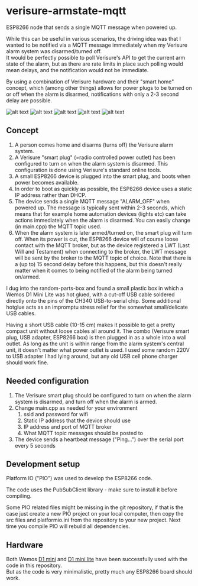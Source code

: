 # verisure-armstate-mqtt

ESP8266 node that sends a single MQTT message when powered up.  

While this can be useful in various scenarios, the driving idea was that I wanted to be notified via a MQTT message immediately when my Verisure alarm system was disarmed/turned off.  
It would be perfectly possible to poll Verisure's API to get the current arm state of the alarm, but as there are rate limits in place such polling would mean delays, and the notification would not be immediate.  

By using a combination of Verisure hardware and their "smart home" concept, which (among other things) allows for power plugs to be turned on or off when the alarm is disarmed, notifications with only a 2-3 second delay are possible.

![alt text](https://github.com/mountaindude/verisure-armstate-mqtt/raw/master/img/20180922_132155.jpg "The final result, ready to be inserted into 220 V wall outlet.")
![alt text](https://github.com/mountaindude/verisure-armstate-mqtt/raw/master/img/20180922_132259.jpg "Verisure smart plug and USB power adapter to the left, ESP8266 box to the right.")
![alt text](https://github.com/mountaindude/verisure-armstate-mqtt/raw/master/img/20180922_132314.jpg "A standard, unmodified Verisure smart plug is used.")
![alt text](https://github.com/mountaindude/verisure-armstate-mqtt/raw/master/img/20180922_132438.jpg "All components used.")
![alt text](https://github.com/mountaindude/verisure-armstate-mqtt/raw/master/img/20180922_132519.jpg "Close-up of soldering USB cables onto CH340 chip and D1 pins.")



## Concept

1. A person comes home and disarms (turns off) the Verisure alarm system.
2. A Verisure "smart plug" (=radio controlled power outlet) has been configured to turn on when the alarm system is disarmed. This configuration is done using Verisure's standard online tools.
3. A small ESP8266 device is plugged into the smart plug, and boots when power becomes available.
4. In order to boot as quickly as possible, the ESP8266 device uses a static IP address rather than DHCP.
5. The device sends a single MQTT message "ALARM_OFF" when powered up. The message is typically sent within 2-3 seconds, which means that for example home automation devices (lights etc) can take actions immediately when the alarm is disarmed. You can easily change (in main.cpp) the MQTT topic used. 
6. When the alarm system is later armed/turned on, the smart plug will turn off. When its power is cut, the ESP8266 device will of course loose contact with the MQTT broker, but as the device registered a LWT (Last Will and Testament) when connecting to the broker, the LWT message will be sent by the broker to the MQTT topic of choice. Note that there is a (up to) 15 second delay before this happens, but this doesn't really matter when it comes to being notified of the alarm being turned on/armed.
  
I dug into the random-parts-box and found a small plastic box in which a Wemos D1 Mini Lite was hot glued, with a cut-off USB cable soldered directly onto the pins of the CH340 USB-to-serial chip. 
Some additional hotglue acts as an impromptu stress relief for the somewhat small/delicate USB cables.  

Having a short USB cable (10-15 cm) makes it possible to get a pretty compact unit without loose cables all around it. The combo (Verisure smart plug, USB adapter, ESP8266 box) is then plugged in as a whole into a wall outlet. As long as the unit is within range from the alarm system's central unit, it doesn't matter what power outlet is used. I used some random 220V to USB adapter I had lying around, but any old USB cell phone charger should work fine.







## Needed configuration

1. The Verisure smart plug should be configured to turn on when the alarm system is disarmed, and turn off when the alarm is armed.
2. Change main.cpp as needed for your environment
    1. ssid and password for wifi
    2. Static IP address that the device should use
    3. IP address and port of MQTT broker
    4. What MQTT topic messages should be posted to
3. The device sends a heartbeat message ("Ping...") over the serial port every 5 seconds


## Development setup

Platform IO ("PIO") was used to develop the ESP8266 code.  

The code uses the PubSubClient library - make sure to install it before compiling.

Some PIO related files might be missing in the git repository, if that is the case just create a new PIO project on your local computer, then copy the src files and platformio.ini from the repository to your new project. 
Next time you compile PIO will rebuild all dependencies.  


## Hardware

Both Wemos [D1 mini](https://wiki.wemos.cc/products:d1:d1_mini) and [D1 mini lite](https://wiki.wemos.cc/products:d1:d1_mini_lite) have been successfully used with the code in this repository.  
But as the code is very minimalistic, pretty much any ESP8266 board should work.




